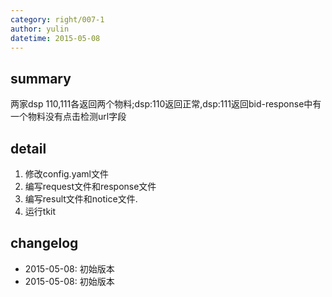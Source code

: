```yaml
---
category: right/007-1
author: yulin
datetime: 2015-05-08
---
```


## summary

两家dsp 110,111各返回两个物料;dsp:110返回正常,dsp:111返回bid-response中有一个物料没有点击检测url字段

## detail

1. 修改config.yaml文件
2. 编写request文件和response文件
3. 编写result文件和notice文件.
4. 运行tkit

## changelog

- 2015-05-08: 初始版本
- 2015-05-08: 初始版本